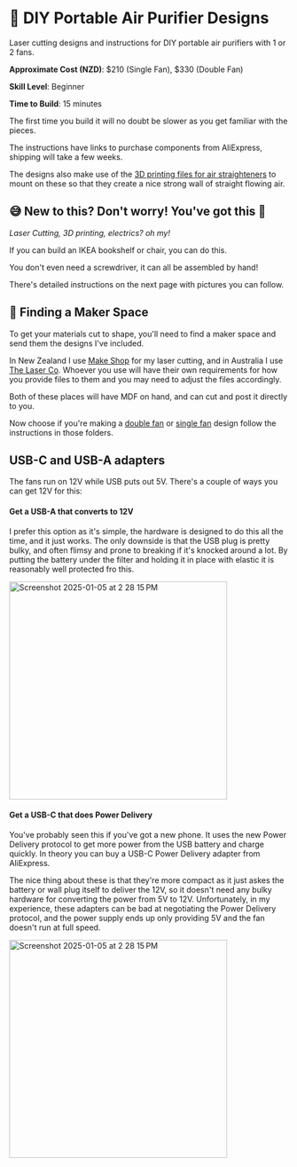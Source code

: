 # 💨 DIY Portable Air Purifier Designs

Laser cutting designs and instructions for DIY portable air purifiers with 1 or 2 fans.

**Approximate Cost (NZD)**: $210 (Single Fan), $330 (Double Fan)

**Skill Level**: Beginner

**Time to Build**: 15 minutes

The first time you build it will no doubt be slower as you get familiar with the pieces.

The instructions have links to purchase components from AliExpress, shipping will take a few weeks.

The designs also make use of the [3D printing files for air straighteners](https://github.com/chrisjensen/air-straightener/tree/main) to mount on these so that they create a nice strong wall of straight flowing air.

## 😅 New to this? Don't worry! You've got this 🙌

_Laser Cutting, 3D printing, electrics? oh my!_

If you can build an IKEA bookshelf or chair, you can do this.

You don't even need a screwdriver, it can all be assembled by hand!

There's detailed instructions on the next page with pictures you can follow.

## 🔨 Finding a Maker Space

To get your materials cut to shape, you'll need to find a maker space and send them the designs I've included.

In New Zealand I use [Make Shop](https://www.makeshop.co.nz/) for my laser cutting, and in Australia I use [The Laser Co](https://thelaserco.com/). Whoever you use will have their own requirements for how you provide files to them and you may need to adjust the files accordingly.

Both of these places will have MDF on hand, and can cut and post it directly to you.

Now choose if you're making a [double fan](./double-fan/) or [single fan](./single-fan) design  follow the instructions in those folders.

## USB-C and USB-A adapters

The fans run on 12V while USB puts out 5V. There's a couple of ways you can get 12V for this:

#### Get a USB-A that converts to 12V

I prefer this option as it's simple, the hardware is designed to do this all the time, and it just works. The only downside is that the USB plug is pretty bulky, and often flimsy and prone to breaking if it's knocked around a lot. By putting the battery under the filter and holding it in place with elastic it is reasonably well protected fro this.

<img width="393" alt="Screenshot 2025-01-05 at 2 28 15 PM" src="https://github.com/user-attachments/assets/f2004017-541b-450e-9996-fa06dc4546fd" />

#### Get a USB-C that does Power Delivery

You've probably seen this if you've got a new phone. It uses the new Power Delivery protocol to get more power from the USB battery and charge quickly. In theory you can buy a USB-C Power Delivery adapter from AliExpress.

The nice thing about these is that they're more compact as it just askes the battery or wall plug itself to deliver the 12V, so it doesn't need any bulky hardware for converting the power from 5V to 12V. Unfortunately, in my experience, these adapters can be bad at negotiating the Power Delivery protocol, and the power supply ends up only providing 5V and the fan doesn't run at full speed.

<img width="393" alt="Screenshot 2025-01-05 at 2 28 15 PM" src="https://github.com/user-attachments/assets/eb992b43-1b71-408c-abdd-ff454869fe5c" />
